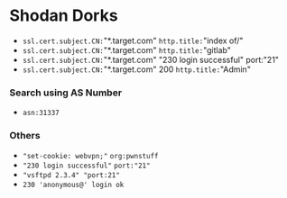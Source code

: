 # Shodan Dorks

- `ssl.cert.subject.CN:`"*.target.com" `http.title:`"index of/"
- `ssl.cert.subject.CN:`"*.target.com" `http.title:`"gitlab"
- `ssl.cert.subject.CN:`"*.target.com" "230 login successful" port:"21"
- `ssl.cert.subject.CN:`"*.target.com" 200 `http.title:`"Admin"

### Search using AS Number
- `asn:31337`

### Others
- `"set-cookie: webvpn;"` `org:pwnstuff`
- `"230 login successful"` `port:"21"`
- `"vsftpd 2.3.4" "port:21"`
- `230 'anonymous@' login ok`
